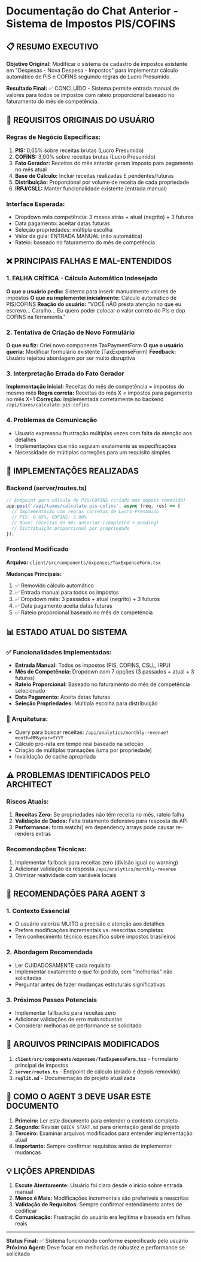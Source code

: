 # Documentação do Chat Anterior - Sistema de Impostos PIS/COFINS

## 📋 RESUMO EXECUTIVO

**Objetivo Original:** Modificar o sistema de cadastro de impostos existente em "Despesas - Nova Despesa - Impostos" para implementar cálculo automático de PIS e COFINS seguindo regras do Lucro Presumido.

**Resultado Final:** ✅ CONCLUÍDO - Sistema permite entrada manual de valores para todos os impostos com rateio proporcional baseado no faturamento do mês de competência.

## 🎯 REQUISITOS ORIGINAIS DO USUÁRIO

### Regras de Negócio Específicas:
1. **PIS:** 0,65% sobre receitas brutas (Lucro Presumido)
2. **COFINS:** 3,00% sobre receitas brutas (Lucro Presumido)
3. **Fato Gerador:** Receitas do mês anterior geram imposto para pagamento no mês atual
4. **Base de Cálculo:** Incluir receitas realizadas E pendentes/futuras
5. **Distribuição:** Proporcional por volume de receita de cada propriedade
6. **IRPJ/CSLL:** Manter funcionalidade existente (entrada manual)

### Interface Esperada:
- Dropdown mês competência: 3 meses atrás + atual (negrito) + 3 futuros
- Data pagamento: aceitar datas futuras
- Seleção propriedades: múltipla escolha
- Valor da guia: ENTRADA MANUAL (não automática)
- Rateio: baseado no faturamento do mês de competência

## ❌ PRINCIPAIS FALHAS E MAL-ENTENDIDOS

### 1. **FALHA CRÍTICA - Cálculo Automático Indesejado**
**O que o usuário pediu:** Sistema para inserir manualmente valores de impostos
**O que eu implementei inicialmente:** Cálculo automático de PIS/COFINS
**Reação do usuário:** "VOCÊ nÃO presta atenção no que eu escrevo... Caralho... Eu quero poder colocar o valor correto do PIs e dop COFINS na ferramenta."

### 2. **Tentativa de Criação de Novo Formulário**
**O que eu fiz:** Criei novo componente TaxPaymentForm
**O que o usuário queria:** Modificar formulário existente (TaxExpenseForm)
**Feedback:** Usuário rejeitou abordagem por ser muito disruptiva

### 3. **Interpretação Errada do Fato Gerador**
**Implementação inicial:** Receitas do mês de competência = impostos do mesmo mês
**Regra correta:** Receitas do mês X = impostos para pagamento no mês X+1
**Correção:** Implementada corretamente no backend `/api/taxes/calculate-pis-cofins`

### 4. **Problemas de Comunicação**
- Usuario expressou frustração múltiplas vezes com falta de atenção aos detalhes
- Implementações que não seguiam exatamente as especificações
- Necessidade de múltiplas correções para um requisito simples

## 🔧 IMPLEMENTAÇÕES REALIZADAS

### Backend (server/routes.ts)
```typescript
// Endpoint para cálculo de PIS/COFINS (criado mas depois removido)
app.post('/api/taxes/calculate-pis-cofins', async (req, res) => {
  // Implementação com regras corretas de Lucro Presumido
  // PIS: 0.65%, COFINS: 3.00%
  // Base: receitas do mês anterior (completed + pending)
  // Distribuição proporcional por propriedade
});
```

### Frontend Modificado
**Arquivo:** `client/src/components/expenses/TaxExpenseForm.tsx`

**Mudanças Principais:**
1. ✅ Removido cálculo automático
2. ✅ Entrada manual para todos os impostos
3. ✅ Dropdown mês: 3 passados + atual (negrito) + 3 futuros
4. ✅ Data pagamento aceita datas futuras
5. ✅ Rateio proporcional baseado no mês de competência

## 📊 ESTADO ATUAL DO SISTEMA

### ✅ Funcionalidades Implementadas:
- **Entrada Manual:** Todos os impostos (PIS, COFINS, CSLL, IRPJ)
- **Mês de Competência:** Dropdown com 7 opções (3 passados + atual + 3 futuros)
- **Rateio Proporcional:** Baseado no faturamento do mês de competência selecionado
- **Data Pagamento:** Aceita datas futuras
- **Seleção Propriedades:** Múltipla escolha para distribuição

### 🔧 Arquitetura:
- Query para buscar receitas: `/api/analytics/monthly-revenue?month=MM&year=YYYY`
- Cálculo pro-rata em tempo real baseado na seleção
- Criação de múltiplas transações (uma por propriedade)
- Invalidação de cache apropriada

## ⚠️ PROBLEMAS IDENTIFICADOS PELO ARCHITECT

### Riscos Atuais:
1. **Receitas Zero:** Se propriedades não têm receita no mês, rateio falha
2. **Validação de Dados:** Falta tratamento defensivo para resposta da API
3. **Performance:** form.watch() em dependency arrays pode causar re-renders extras

### Recomendações Técnicas:
1. Implementar fallback para receitas zero (divisão igual ou warning)
2. Adicionar validação da resposta `/api/analytics/monthly-revenue`
3. Otimizar reatividade com variáveis locais

## 🚀 RECOMENDAÇÕES PARA AGENT 3

### 1. **Contexto Essencial**
- O usuário valoriza MUITO a precisão e atenção aos detalhes
- Prefere modificações incrementais vs. reescritas completas
- Tem conhecimento técnico específico sobre impostos brasileiros

### 2. **Abordagem Recomendada**
- Ler CUIDADOSAMENTE cada requisito
- Implementar exatamente o que foi pedido, sem "melhorias" não solicitadas
- Perguntar antes de fazer mudanças estruturais significativas

### 3. **Próximos Passos Potenciais**
- Implementar fallbacks para receitas zero
- Adicionar validações de erro mais robustas
- Considerar melhorias de performance se solicitado

## 📁 ARQUIVOS PRINCIPAIS MODIFICADOS

1. **`client/src/components/expenses/TaxExpenseForm.tsx`** - Formulário principal de impostos
2. **`server/routes.ts`** - Endpoint de cálculo (criado e depois removido)
3. **`replit.md`** - Documentação do projeto atualizada

## 🎯 COMO O AGENT 3 DEVE USAR ESTE DOCUMENTO

1. **Primeiro:** Ler este documento para entender o contexto completo
2. **Segundo:** Revisar `QUICK_START.md` para orientação geral do projeto
3. **Terceiro:** Examinar arquivos modificados para entender implementação atual
4. **Importante:** Sempre confirmar requisitos antes de implementar mudanças

## 💡 LIÇÕES APRENDIDAS

1. **Escute Atentamente:** Usuário foi claro desde o início sobre entrada manual
2. **Menos é Mais:** Modificações incrementais são preferíveis a reescritas
3. **Validação de Requisitos:** Sempre confirmar entendimento antes de codificar
4. **Comunicação:** Frustração do usuário era legítima e baseada em falhas reais

---

**Status Final:** ✅ Sistema funcionando conforme especificado pelo usuário
**Próximo Agent:** Deve focar em melhorias de robustez e performance se solicitado